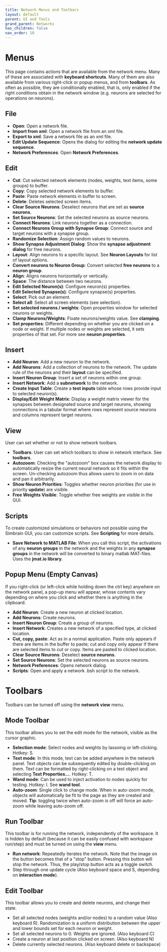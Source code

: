 ```yaml
---
title: Network Menus and Toolbars
layout: default
parent: UI and Tools
grand_parent: Networks
has_children: false
nav_order: 10
---
```


# Menus

This page contains actions that are available from the network menu. Many of these are associated with **keyboard shortcuts**. Many of them are also available from various right-click or popup menus, and from **toolbars**. As often as possible, they are conditionally enabled, that is, only enabled if the right conditions obtain in the network window (e.g. neurons are selected for operations on neurons).

## File

- **Open**: Open a network file.
- **Import from xml**: Open a network file from an xml file.
- **Export to xml**: Save a network file as an xml file.
- **Edit Update Sequence**: Opens the dialog for editing the **network update sequence**.
- **Network Preferences**: Open **Network Preferences**.

## Edit

- **Cut**: Cut selected network elements (nodes, weights, text items, some groups) to buffer.
- **Copy**: Copy selected network elements to buffer.
- **Paste**: Paste network elements in buffer to screen.
- **Delete**: Deletes selected screen items.
- **Clear Source Neurons**: Deselect neurons that are set as **source neurons**.
- **Set Source Neurons**: Set the selected neurons as source neurons.
- **Connect Neurons**: Link neurons together as a connection.
- **Connect Neurons Group with Synapse Group**: Connect source and target neurons with a synapse group.
- **Randomize Selection**: Assign random values to neurons.
- **Show Synapse Adjustment Dialog**: Show the **synapse adjustment dialog** for free neurons.
- **Layout**: Align neurons to a specific layout. See **Neuron Layouts** for list of layout options.
- **Convert neurons to Neuron Group**: Convert selected **free neurons** to a **neuron group**.
- **Align**: Aligns neurons horizontally or vertically.
- **Space**: The distance between two neurons.
- **Edit Selected Neuron(s)**: Configure neuron(s) properties.
- **Edit Selected Synapse(s)**: Configure synapse(s) properties.
- **Select**: Pick out an element.
- **Select all**: Select all screen elements (see selection).
- **Set selected neurons / weights**: Open properties window for selected neurons or weights.
- **Clamp Neurons/Weights**: Fixate neurons/weights value. See **clamping**.
- **Set properties**: Different depending on whether you are clicked on a node or weight. If multiple nodes or weights are selected, it sets properties of that set. For more see **neuron properties**.

## Insert

- **Add Neuron**: Add a new neuron to the network.
- **Add Neurons**: Add a collection of neurons to the network. The update rule of the neurons and their **layout** can be specified.
- **Insert Neuron Group**: Insert a set of neurons within one group.
- **Insert Network**: Add a **subnetwork** to the network.
- **Create Input Table**: Create a **test inputs** table whose rows provide input to selected neuron(s).
- **Display/Edit Weight Matrix**: Display a weight matrix viewer for the synapses between designated source and target neurons, showing connections in a tabular format where rows represent source neurons and columns represent target neurons.

## View

User can set whether or not to show network toolbars.

- **Toolbars**: User can set which toolbars to show in network interface. See **toolbars**.
- **Autozoom**: Checking the "autozoom" box causes the network display to automatically resize the current neural network so it fits within the screen. Un-checking autozoom thus allows users to zoom in on data and pan it arbitrarily.
- **Show Neuron Priorities**: Toggles whether neuron priorities (for use in priority **update**) are visible.
- **Free Weights Visible**: Toggle whether free weights are visible in the GUI.

## Scripts

To create customized simulations or behaviors not possible using the Simbrain GUI, you can customize scripts. See **Scripting** for more details.

- **Save Network to MATLAB File**: When you call this script, the activations of any **neuron groups** in the network and the weights in any **synapse groups** in the network will be converted to binary matlab MAT-files. Uses the **jmat.io library**.

## Popup Menu (Empty Canvas)

If you right-click (or left-click while holding down the ctrl key) anywhere on the network panel, a pop-up menu will appear, whose contents vary depending on where you click and whether there is anything in the clipboard.

- **Add Neuron**: Create a new neuron at clicked location.
- **Add Neurons**: Create neurons.
- **Insert Neuron Group**: Create a group of neurons.
- **Insert Network**: Creates a new network of a specified type, at clicked location.
- **Cut, copy, paste**: Act as in a normal application. Paste only appears if there are items in the buffer to paste; cut and copy only appear if there are selected items to cut or copy. Items are pasted to clicked location.
- **Clear Source Neurons**: Deselect **source neurons**.
- **Set Source Neurons**: Set the selected neurons as source neurons.
- **Network Preferences**: Opens network dialog.
- **Scripts**: Open and apply a network .bsh script to the network.

# Toolbars

Toolbars can be turned off using the **network view** menu.

## Mode Toolbar

This toolbar allows you to set the edit mode for the network, visible as the cursor graphic.

- **Selection mode**: Select nodes and weights by lassoing or left-clicking. Hotkey: S.
- **Text mode**: In this mode, text can be added anywhere in the network panel. Text objects can be subsequently edited by double-clicking on them. Text can be formatted by right-clicking on a text object and selecting **Text Properties...**. Hotkey: T.
- **Wand mode**: Can be used to inject activation to nodes quickly for testing. Hotkey: I. See **wand tool**.
- **Auto-zoom**: Single click to change mode. When in auto-zoom mode, objects will automatically be fit to the page as they are created and moved. **Tip**: toggling twice when auto-zoom is off will force an auto-zoom while leaving auto-zoom off.

## Run Toolbar

This toolbar is for running the network, independently of the workspace. It is hidden by default (because it can be easily confused with workspace run/step) and must be turned on using the **view** menu.

- **Run network**: Repeatedly iterates the network. Note that the image on the button becomes that of a "stop" button. Pressing this button will stop the network. Thus, the play/stop button acts as a toggle switch.
- Step through one update cycle (Also keyboard space and S, depending on **interaction mode**).

## Edit Toolbar

This toolbar allows you to create and delete neurons, and change their state.

- Set all selected nodes (weights and/or nodes) to a random value (Also keyboard R). Randomization is a uniform distribution between the upper and lower bounds set for each neuron or weight.
- Set all selected neurons to 0. Weights are ignored. (Also keyboard C)
- Create a neuron at last position clicked on screen. (Also keyboard N)
- Delete currently selected neurons. (Also keyboard delete or backspace)


